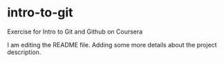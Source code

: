 # intro-to-git
Exercise for Intro to Git and Github on Coursera

I am editing the README file. Adding some more details about the project description.
